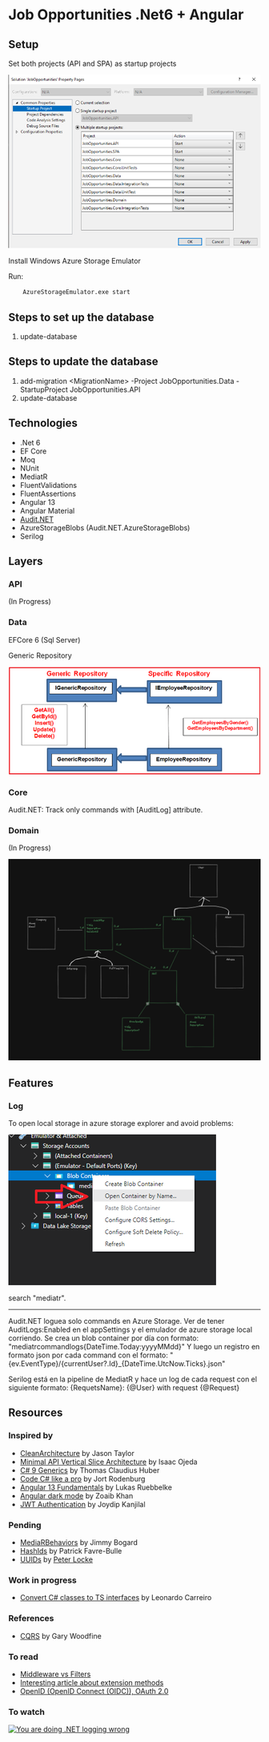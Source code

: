 # Job Opportunities .Net6 + Angular

## Setup

Set both projects (API and SPA) as startup projects

![Startup projects](2022-08-08-16-03-01.png)

Install Windows Azure Storage Emulator

Run:

```bash
    AzureStorageEmulator.exe start
```

## Steps to set up the database

1) update-database

## Steps to update the database

1) add-migration \<MigrationName\> -Project JobOpportunities.Data -StartupProject JobOpportunities.API
2) update-database

## Technologies

* .Net 6
* EF Core
* Moq
* NUnit
* MediatR
* FluentValidations
* FluentAssertions
* Angular 13
* Angular Material
* [Audit.NET](https://github.com/thepirat000/Audit.NET)
* AzureStorageBlobs (Audit.NET.AzureStorageBlobs)
* Serilog

## Layers

### API

(In Progress)

### Data

EFCore 6 (Sql Server)

Generic Repository

![Generic Repository](2022-08-04-15-24-36.png)

### Core

Audit.NET: Track only commands with [AuditLog] attribute.

### Domain

(In Progress)

![Domain Model](2022-08-04-16-44-22.png)

## Features

### Log

To open local storage in azure storage explorer and avoid problems:

![add by name](2022-08-10-16-05-03.png)

search "mediatr".

---

Audit.NET loguea solo commands en Azure Storage. Ver de tener AuditLogs:Enabled en el appSettings y el emulador de azure storage local corriendo.
Se crea un blob container por día con formato: "mediatrcommandlogs{DateTime.Today:yyyyMMdd}"
Y luego un registro en formato json por cada command con el formato: "{ev.EventType}/{currentUser?.Id}_{DateTime.UtcNow.Ticks}.json"

Serilog está en la pipeline de MediatR y hace un log de cada request con el siguiente formato:
{RequetsName}: {@User} with request {@Request}

## Resources

### Inspired by

* [CleanArchitecture](https://github.com/jasontaylordev/CleanArchitecture) by Jason Taylor
* [Minimal API Vertical Slice Architecture](https://github.com/isaacOjeda/MinimalApiArchitecture) by Isaac Ojeda
* [C# 9 Generics](https://app.pluralsight.com/library/courses/c-sharp-generics/table-of-contents) by Thomas Claudius Huber
* [Code C# like a pro](https://www.oreilly.com/library/view/code-like-a/9781617298028/) by Jort Rodenburg
* [Angular 13 Fundamentals](https://frontendmasters.com/courses/angular-13/) by Lukas Ruebbelke
* [Angular dark mode](https://zoaibkhan.com/blog/angular-material-dark-mode-in-3-steps) by Zoaib Khan
* [JWT Authentication](https://www.codemag.com/Article/2105051/Implementing-JWT-Authentication-in-ASP.NET-Core-5) by Joydip Kanjilal
  
### Pending

* [MediaRBehaviors](https://github.com/jbogard/MediatR/wiki/Behaviors) by Jimmy Bogard
* [HashIds](https://medium.com/@patrickfav/a-better-way-to-protect-your-database-ids-a33fa9867552) by Patrick Favre-Bulle
* [UUIDs](https://medium.com/lightrail/prevent-business-intelligence-leaks-by-using-uuids-instead-of-database-ids-on-urls-and-in-apis-17f15669fd2e) by [Peter Locke](https://medium.com/@pdlocke)

### Work in progress

* [Convert C# classes to TS interfaces](https://www.freecodecamp.org/news/the-easy-way-to-get-typescript-interfaces-from-c-java-or-python-code-in-any-ide-c3acac1e366a/) by Leonardo Carreiro

### References

* [CQRS](https://garywoodfine.com/what-is-cqrs/) by Gary Woodfine

### To read

* [Middleware vs Filters](https://www.thetechplatform.com/post/middleware-and-filters-power-in-asp-net-core)
* [Interesting article about extension methods](https://weblogs.asp.net/scottgu/new-orcas-language-feature-extension-methods)
* [OpenID (OpenID Connect (OIDC)), OAuth 2.0](https://dev.to/isaacojeda/aspnet-core-servidor-de-autenticacion-con-openid-connect-59kh)

### To watch

[![You are doing .NET logging wrong](https://img.youtube.com/vi/bnVfrd3lRv8/0.jpg)](https://www.youtube.com/watch?v=bnVfrd3lRv8)